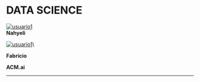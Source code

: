 # DATA SCIENCE

[![usuario1](https://github.com/alfinthemoon123.png?size=50)](https://github.com/alfinthemoon123)\
**Nahyeli**

[![usuario1](https://github.com/FabricioYared.png?size=50)](https://github.com/FabricioYared)\

**Fabricio**


**ACM.ai**

---
